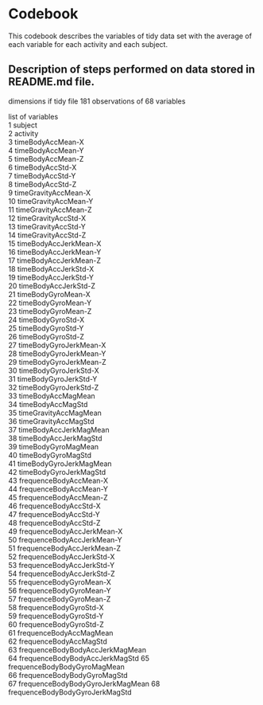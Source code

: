 # Codebook
This codebook describes the variables of tidy data set with the average of each variable for each activity and each subject.


## Description of steps performed on data stored in README.md file.


dimensions if tidy file
181 observations of 68 variables



list of variables                
1  subject                              
2  activity                             
3  timeBodyAccMean-X                    
4  timeBodyAccMean-Y                    
5  timeBodyAccMean-Z                    
6  timeBodyAccStd-X                     
7  timeBodyAccStd-Y                   
8  timeBodyAccStd-Z                    
9  timeGravityAccMean-X               
10 timeGravityAccMean-Y                 
11 timeGravityAccMean-Z                 
12 timeGravityAccStd-X                 
13 timeGravityAccStd-Y                  
14 timeGravityAccStd-Z                  
15 timeBodyAccJerkMean-X               
16 timeBodyAccJerkMean-Y         
17 timeBodyAccJerkMean-Z         
18 timeBodyAccJerkStd-X          
19 timeBodyAccJerkStd-Y           
20 timeBodyAccJerkStd-Z           
21 timeBodyGyroMean-X             
22 timeBodyGyroMean-Y             
23 timeBodyGyroMean-Z             
24 timeBodyGyroStd-X             
25 timeBodyGyroStd-Y              
26 timeBodyGyroStd-Z              
27 timeBodyGyroJerkMean-X        
28 timeBodyGyroJerkMean-Y         
29 timeBodyGyroJerkMean-Z        
30 timeBodyGyroJerkStd-X         
31 timeBodyGyroJerkStd-Y          
32 timeBodyGyroJerkStd-Z         
33 timeBodyAccMagMean            
34 timeBodyAccMagStd             
35 timeGravityAccMagMean         
36 timeGravityAccMagStd          
37 timeBodyAccJerkMagMean        
38 timeBodyAccJerkMagStd         
39 timeBodyGyroMagMean           
40 timeBodyGyroMagStd            
41 timeBodyGyroJerkMagMean       
42 timeBodyGyroJerkMagStd        
43 frequenceBodyAccMean-X        
44 frequenceBodyAccMean-Y        
45 frequenceBodyAccMean-Z        
46 frequenceBodyAccStd-X         
47 frequenceBodyAccStd-Y         
48 frequenceBodyAccStd-Z         
49 frequenceBodyAccJerkMean-X    
50 frequenceBodyAccJerkMean-Y    
51 frequenceBodyAccJerkMean-Z    
52 frequenceBodyAccJerkStd-X     
53 frequenceBodyAccJerkStd-Y     
54 frequenceBodyAccJerkStd-Z     
55 frequenceBodyGyroMean-X       
56 frequenceBodyGyroMean-Y       
57 frequenceBodyGyroMean-Z       
58 frequenceBodyGyroStd-X        
59 frequenceBodyGyroStd-Y        
60 frequenceBodyGyroStd-Z        
61 frequenceBodyAccMagMean       
62 frequenceBodyAccMagStd        
63 frequenceBodyBodyAccJerkMagMean       
64 frequenceBodyBodyAccJerkMagStd 
65 frequenceBodyBodyGyroMagMean  
66 frequenceBodyBodyGyroMagStd   
67 frequenceBodyBodyGyroJerkMagMean 
68 frequenceBodyBodyGyroJerkMagStd
